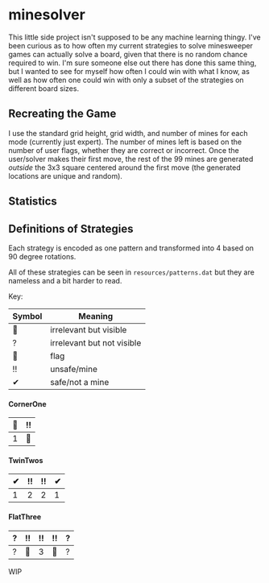 # minesolver

This little side project isn't supposed to be any machine learning thingy. I've been curious as to 
how often my current strategies to solve minesweeper games can actually solve a board, given that
there is no random chance required to win. I'm sure someone else out there has done this same thing,
but I wanted to see for myself how often I could win with what I know, as well as how often one
could win with only a subset of the strategies on different board sizes.

## Recreating the Game

I use the standard grid height, grid width, and number of mines for each mode (currently just
expert). The number of mines left is based on the number of user flags, whether they are correct
or incorrect. Once the user/solver makes their first move, the rest of the 99 mines are generated
_outside_ the 3x3 square centered around the first move (the generated locations are unique and
random).

## Statistics

## Definitions of Strategies

Each strategy is encoded as one pattern and transformed into 4 based on 90 degree rotations.

All of these strategies can be seen in `resources/patterns.dat` but they are nameless and a bit
harder to read.

Key:

Symbol | Meaning
-------|--------
🥚 | irrelevant but visible
? | irrelevant but not visible
🚩 | flag
‼  | unsafe/mine
✔ | safe/not a mine

#### CornerOne

🥚 |‼
---|---
 1| 🥚
 
 #### TwinTwos
 
 ✔ | ‼ | ‼ |✔
  ---|---|---|---
  1|2|2|1
  
#### FlatThree

? |‼ | ‼|‼ | ?  
---|---|---|---|---
?|🥚|3|🥚|?
  
WIP
